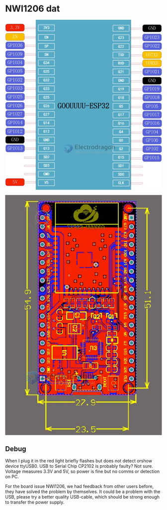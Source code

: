 
# NWI1206 dat 

![](56-35-18-04-08-2023.png)

![](28-36-18-04-08-2023.png)


## Debug 

When I plug it in the red light briefly flashes but does not detect orshow device ttyUSB0.  USB to Serial Chip CP2102 is probably faulty?
Not sure. Voltage measures 3.3V and 5V, so power is fine but no comms or detection on PC.

For the board issue NWI1206, we had feedback from other users before, they have solved the problem by themselves. 
It could be a problem with the USB, please try a better quality USB-cable, which should be strong enough to transfer the power supply.